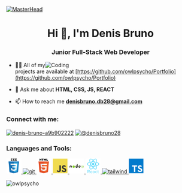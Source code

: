 [![MasterHead](https://as1.ftcdn.net/v2/jpg/02/93/53/44/1000_F_293534421_bs43Coc5DAGWdFuZRSPhhgQ7NpHfhll8.jpg)](https://github.com/owlpsycho)
<h1 align="center">Hi 👋, I'm Denis Bruno</h1>
<h3 align="center">Junior Full-Stack Web Developer</h3>
<img align="right" alt="Coding" width="400" src="https://media.licdn.com/dms/image/D4D22AQEyvpkbTFGlHg/feedshare-shrink_800/0/1696076337774?e=1700092800&v=beta&t=YBY387z70vA2kTYTQgf0vt5TlitNQLf6MhiSIgF9Q8E">

- 👨‍💻 All of my projects are available at [https://github.com/owlpsycho/Portfolio](https://github.com/owlpsycho/Portfolio)

- 💬 Ask me about **HTML, CSS, JS, REACT**

- 📫 How to reach me **denisbruno.db28@gmail.com**

<h3 align="left">Connect with me:</h3>
<p align="left">
<a href="https://linkedin.com/in/denis-bruno-a9b902222" target="blank"><img align="center" src="https://raw.githubusercontent.com/rahuldkjain/github-profile-readme-generator/master/src/images/icons/Social/linked-in-alt.svg" alt="denis-bruno-a9b902222" height="30" width="40" /></a>
<a href="https://instagram.com/@denisbruno28" target="blank"><img align="center" src="https://raw.githubusercontent.com/rahuldkjain/github-profile-readme-generator/master/src/images/icons/Social/instagram.svg" alt="@denisbruno28" height="30" width="40" /></a>
</p>

<h3 align="left">Languages and Tools:</h3>
<p align="left"> <a href="https://www.w3schools.com/css/" target="_blank" rel="noreferrer"> <img src="https://raw.githubusercontent.com/devicons/devicon/master/icons/css3/css3-original-wordmark.svg" alt="css3" width="40" height="40"/> </a> <a href="https://git-scm.com/" target="_blank" rel="noreferrer"> <img src="https://www.vectorlogo.zone/logos/git-scm/git-scm-icon.svg" alt="git" width="40" height="40"/> </a> <a href="https://www.w3.org/html/" target="_blank" rel="noreferrer"> <img src="https://raw.githubusercontent.com/devicons/devicon/master/icons/html5/html5-original-wordmark.svg" alt="html5" width="40" height="40"/> </a> <a href="https://developer.mozilla.org/en-US/docs/Web/JavaScript" target="_blank" rel="noreferrer"> <img src="https://raw.githubusercontent.com/devicons/devicon/master/icons/javascript/javascript-original.svg" alt="javascript" width="40" height="40"/> </a> <a href="https://nodejs.org" target="_blank" rel="noreferrer"> <img src="https://raw.githubusercontent.com/devicons/devicon/master/icons/nodejs/nodejs-original-wordmark.svg" alt="nodejs" width="40" height="40"/> </a> <a href="https://reactjs.org/" target="_blank" rel="noreferrer"> <img src="https://raw.githubusercontent.com/devicons/devicon/master/icons/react/react-original-wordmark.svg" alt="react" width="40" height="40"/> </a> <a href="https://tailwindcss.com/" target="_blank" rel="noreferrer"> <img src="https://www.vectorlogo.zone/logos/tailwindcss/tailwindcss-icon.svg" alt="tailwind" width="40" height="40"/> </a> <a href="https://www.typescriptlang.org/" target="_blank" rel="noreferrer"> <img src="https://raw.githubusercontent.com/devicons/devicon/master/icons/typescript/typescript-original.svg" alt="typescript" width="40" height="40"/> </a> </p>

<p><img align="center" src="https://github-readme-stats.vercel.app/api/top-langs?username=owlpsycho&show_icons=true&locale=en&layout=compact" alt="owlpsycho" /></p>
